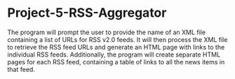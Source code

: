 # Project-5-RSS-Aggregator

The program will prompt the user to provide the name of an XML file containing a list of URLs for RSS v2.0 feeds. It will then process the XML file to retrieve the RSS feed URLs and generate an HTML page with links to the individual RSS feeds. Additionally, the program will create separate HTML pages for each RSS feed, containing a table of links to all the news items in that feed.





